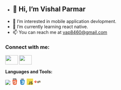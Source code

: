 - <h2>👋 Hi, I’m Vishal Parmar</h2>
- 👀 I’m interested in mobile application devlopment.
- 🌱 I’m currently learning react native.
- 📫 You can reach me at vap8460@gmail.com

<h3 align="left">Connect with me:</h3>
<p align="left">
<a href="https://www.linkedin.com/in/vishal-parmar-8277551bb" target="blank"><img align="center" src="https://cdn.jsdelivr.net/npm/simple-icons@3.0.1/icons/linkedin.svg" alt="" height="30" width="40" /></a>
<a href="https://instagram.com/vishal_v12_?igshid=YmMyMTA2M2Y=" target="blank"><img align="center" src="https://cdn.jsdelivr.net/npm/simple-icons@3.0.1/icons/instagram.svg" alt="" height="30" width="40" /></a>
</p>


**Languages and Tools:**  

<code><img height="20" src="https://www.iihglobal.com/wp-content/uploads/2019/07/react-native-web-development-1.png"></code>
<code><img height="20" src="https://raw.githubusercontent.com/github/explore/80688e429a7d4ef2fca1e82350fe8e3517d3494d/topics/html/html.png"></code>
<code><img height="20" src="https://raw.githubusercontent.com/github/explore/80688e429a7d4ef2fca1e82350fe8e3517d3494d/topics/css/css.png"></code>
<code><img height="20" src="https://raw.githubusercontent.com/github/explore/80688e429a7d4ef2fca1e82350fe8e3517d3494d/topics/javascript/javascript.png"></code>
<code><img height="20" src="https://raw.githubusercontent.com/github/explore/80688e429a7d4ef2fca1e82350fe8e3517d3494d/topics/git/git.png"></code>
